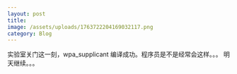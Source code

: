 ```yaml
---
layout: post
title: 
image: /assets/uploads/1763722204169032117.png
category: Blog
---
```

实验室关门这一刻，wpa_supplicant 编译成功。程序员是不是经常会这样。。。    明天继续。。。  

